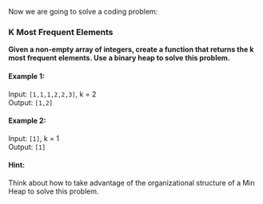 Now we are going to solve a coding problem:

### K Most Frequent Elements

**Given a non-empty array of integers, create a function that returns the k most frequent elements. Use a binary heap to solve this problem.**

#### Example 1:

Input: `[1,1,1,2,2,3]`, k = 2\
Output: `[1,2]`

#### Example 2:

Input: `[1]`, k = 1\
Output: `[1]`

#### Hint:

Think about how to take advantage of the organizational structure of a Min Heap to solve this problem. 